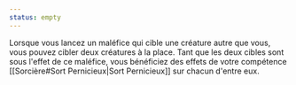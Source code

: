 ```yaml
---
status: empty
---
```

Lorsque vous lancez un maléfice qui cible une créature autre que vous, vous pouvez cibler deux créatures à la place. Tant que les deux cibles sont sous l'effet de ce maléfice, vous bénéficiez des effets de votre compétence [[Sorcière#Sort Pernicieux|Sort Pernicieux]] sur chacun d'entre eux.
